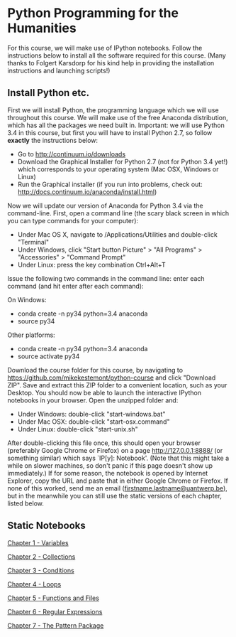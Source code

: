 # Python Programming for the Humanities

For this course, we will make use of IPython notebooks. Follow the instructions below to install all the software required for this course. (Many thanks to Folgert Karsdorp for his kind help in providing the installation instructions and launching scripts!)

## Install Python etc.

First we will install Python, the programming language which we will use throughout this course. We will make use of the free Anaconda distribution, which has all the packages we need built in. Important: we will use Python 3.4 in this course, but first you will have to install Python 2.7, so follow **exactly** the instructions below:

- Go to http://continuum.io/downloads
- Download the Graphical Installer for Python 2.7 (not for Python 3.4 yet!) which corresponds to your operating system (Mac OSX, Windows or Linux)
- Run the Graphical installer (if you run into problems, check out: http://docs.continuum.io/anaconda/install.html)

Now we will update our version of Anaconda for Python 3.4 via the command-line. First, open a command line (the scary black screen in which you can type commands for your computer):
- Under Mac OS X, navigate to /Applications/Utilities and double-click "Terminal"
- Under Windows, click "Start button Picture" > "All Programs" > "Accessories" > "Command Prompt"
- Under Linux: press the key combination Ctrl+Alt+T

Issue the following two commands in the command line: enter each command (and hit enter after each command):

On Windows:
- conda create -n py34 python=3.4 anaconda
- source py34

Other platforms:
- conda create -n py34 python=3.4 anaconda
- source activate py34

Download the course folder for this course, by navigating to https://github.com/mikekestemont/python-course and click "Download ZIP". Save and extract this ZIP folder to a convenient location, such as your Desktop. You should now be able to launch the interactive IPython notebooks in your browser. Open the unzipped folder and:

- Under Windows: double-click "start-windows.bat"
- Under Mac OSX: double-click "start-osx.command"
- Under Linux: double-click "start-unix.sh"

After double-clicking this file once, this should open your browser (preferably Google Chrome or Firefox) on a page http://127.0.0.1:8888/ (or something similar) which says `IP[y]: Notebook'. (Note that this might take a while on slower machines, so don't panic if this page doesn't show up immediately.) If for some reason, the notebook is opened by Internet Explorer, copy the URL and paste that in either Google Chrome or Firefox. If none of this worked, send me an email (firstname.lastname@uantwerp.be), but in the meanwhile you can still use the static versions of each chapter, listed below.

## Static Notebooks

[Chapter 1 - Variables](http://nbviewer.ipython.org/urls/raw.github.com/mikekestemont/python-course/master/Chapter%201%20-%20Variables.ipynb)

[Chapter 2 - Collections](http://nbviewer.ipython.org/urls/raw.github.com/mikekestemont/python-course/master/Chapter%202%20-%20Collections.ipynb)

[Chapter 3 - Conditions](http://nbviewer.ipython.org/urls/raw.github.com/mikekestemont/python-course/master/Chapter%203%20-%20Conditions.ipynb)

[Chapter 4 - Loops](http://nbviewer.ipython.org/urls/raw.github.com/mikekestemont/python-course/master/Chapter%204%20-%20Loops.ipynb)

[Chapter 5 - Functions and Files](http://nbviewer.ipython.org/urls/raw.github.com/mikekestemont/python-course/master/Chapter%205%20-%20Functions%20and%20Files.ipynb)

[Chapter 6 - Regular Expressions](http://nbviewer.ipython.org/github/mikekestemont/python-course/blob/master/Chapter%206%20-%20Regular%20Expressions.ipynb)

[Chapter 7 - The Pattern Package](http://nbviewer.ipython.org/urls/raw.github.com/mikekestemont/python-course/master/Chapter%207%20-%20The%20Pattern%20Package.ipynb)
